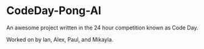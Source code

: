 # CodeDay-Pong-AI

An awesome project written in the 24 hour competition known as Code Day.

Worked on by Ian, Alex, Paul, and Mikayla.
